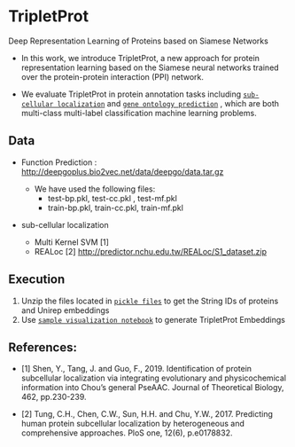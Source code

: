 # TripletProt
Deep Representation Learning of Proteins based on Siamese Networks
+ In this work, we introduce TripletProt, a new approach for protein representation learning based on the Siamese neural networks trained over the protein-protein interaction (PPI) network. 

+ We evaluate TripletProt in protein annotation tasks including  [`sub-cellular localization`](/Applications/subcellular_location)  and  [`gene ontology prediction`](/Applications/Function) , which are both multi-class multi-label classification machine learning problems.

## Data
* Function Prediction : http://deepgoplus.bio2vec.net/data/deepgo/data.tar.gz

  * We have used the following files:
    * test-bp.pkl, test-cc.pkl , test-mf.pkl
    * train-bp.pkl, train-cc.pkl, train-mf.pkl

* sub-cellular localization

  * Multi Kernel SVM [1]
  * REALoc [2] http://predictor.nchu.edu.tw/REALoc/S1_dataset.zip


## Execution

1. Unzip the files located in [`pickle files`](/data/pickles) to get the String IDs of proteins and Unirep embeddings  
2. Use [`sample visualization notebook`]( /Applications/subcellular_location/TripletProt_vs_REALoc/t-SNE_Visualization.ipynb) to generate TripletProt Embeddings

## References:

  + [1] Shen, Y., Tang, J. and Guo, F., 2019. Identification of protein subcellular localization via integrating evolutionary and physicochemical information into Chou’s general PseAAC. Journal of Theoretical Biology, 462, pp.230-239.

  + [2] Tung, C.H., Chen, C.W., Sun, H.H. and Chu, Y.W., 2017. Predicting human protein subcellular localization by heterogeneous and comprehensive approaches. PloS one, 12(6), p.e0178832.










